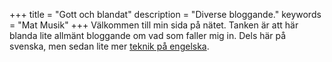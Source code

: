 +++
title = "Gott och blandat"
description = "Diverse bloggande."
keywords = "Mat Musik"
+++
Välkommen till min sida på nätet. Tanken är att här blanda lite allmänt bloggande om vad som faller mig in. Dels här på svenska, men sedan lite mer [teknik på engelska](../en).
